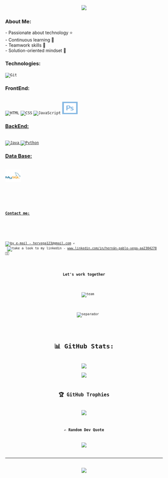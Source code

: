 

<div align="center">
<code><img width="auto" src="https://github.com/HernanVega753/HernanVega753/assets/135767976/a0d0b9c2-eefb-4c48-94ed-ea2a0c21f91f"/></code>
</div>

<div align="left">
<H3>
About Me:
</H3>
- Passionate about technology ⭐ <br>
- Continuous learning 📖 <br>
- Teamwork skills 🤝 <br>
- Solution-oriented mindset 🧠 <br>
</div>
	
<div class:images align="left">

 <H3>Technologies:</H3>
	<code><img width="40" src="https://user-images.githubusercontent.com/25181517/192108372-f71d70ac-7ae6-4c0d-8395-51d8870c2ef0.png" alt="Git" title="Git"/></code>
 <H3>FrontEnd:</H3>
 <br>
	<code><img width="50" src="https://user-images.githubusercontent.com/25181517/192158954-f88b5814-d510-4564-b285-dff7d6400dad.png" alt="HTML" title="HTML"/></code>
	<code><img width="50" src="https://user-images.githubusercontent.com/25181517/183898674-75a4a1b1-f960-4ea9-abcb-637170a00a75.png" alt="CSS" title="CSS"/></code>
	<code><img width="40" src="https://user-images.githubusercontent.com/25181517/117447155-6a868a00-af3d-11eb-9cfe-245df15c9f3f.png" alt="JavaScript" title="JavaScript"/></code>
 	<img width="50" src=https://raw.githubusercontent.com/devicons/devicon/master/icons/photoshop/photoshop-line.svg alt="android" width="40" height="40"/> </a> <a href=https://www.python.org target="_blank" rel="noreferrer"> 
		<H3>BackEnd:</H3>
		<br>
	<code><img width="50" src="https://user-images.githubusercontent.com/25181517/117201156-9a724800-adec-11eb-9a9d-3cd0f67da4bc.png" alt="Java" title="Java"/></code>
	<code><img width="50" src="https://user-images.githubusercontent.com/25181517/183423507-c056a6f9-1ba8-4312-a350-19bcbc5a8697.png" alt="Python" title="Python"/></code>
		<H3>Data Base:</H3>
		<br>
	<code><img width="50" src=https://raw.githubusercontent.com/devicons/devicon/master/icons/mysql/mysql-original-wordmark.svg alt="android" width="40" height="40"/><code>
 	
</div>

<div align = "left">
	
<H3>Contact me:</H3>

</div>
<div align = "left">
	
![by e-mail](https://github.com/HernanVega753/HernanVega753/assets/135767976/53990dbd-913f-4c2f-a3d8-2df6aef6e9af) - hervega123@gmail.com ✍️ <br>
![take a look to my linkedin](https://github.com/HernanVega753/HernanVega753/assets/135767976/d4b915dc-70a3-44a4-b0b0-14768b5011f8) - www.linkedin.com/in/hernán-pablo-vega-aa2304278 👨‍💼

</div>
<H3 align="center">Let's work together</H3>
<p align="center">
	<img  src="https://github.com/HernanVega753/HernanVega753/assets/135767976/bec74268-9e3d-44d4-aac5-668825fa8563.gif" alt="team" title="team"/>
</p>
<p align="center">
	<img  src="https://github.com/HernanVega753/HernanVega753/assets/135767976/49ead6a5-8bef-461c-960c-bffe2384348e" alt="separador" title="separador"/>
</p>
<div align="center">
	
	
# 📊 GitHub Stats:

	
![](https://github-readme-stats.vercel.app/api?username=HernanVega753&theme=prussian&hide_border=false&include_all_commits=false&count_private=false)<br/>
![](https://github-readme-streak-stats.herokuapp.com/?user=HernanVega753&theme=prussian&hide_border=false)<br/>

## 🏆 GitHub Trophies

	
![](https://github-profile-trophy.vercel.app/?username=HernanVega753&theme=apprentice&no-frame=false&no-bg=true&margin-w=4)

### ✍️ Random Dev Quote

	
![](https://quotes-github-readme.vercel.app/api?type=horizontal&theme=radical)

---

	
[![](https://visitcount.itsvg.in/api?id=HernanVega753&icon=0&color=0)](https://visitcount.itsvg.in)

</div>
<!-- Proudly created with GPRM ( https://gprm.itsvg.in ) -->





<!--
**HernanVega753/HernanVega753** is a ✨ _special_ ✨ repository because its `README.md` (this file) appears on your GitHub profile.

Here are some ideas to get you started:

- 🔭 I’m currently working on my self
- 🌱 I’m currently learning Python, Java, JavaScript, MySQL, Html, CSS.
- 👯 I’m looking to collaborate on proyects 
- 🤔 I’m looking for help with ...
- 💬 Ask me about ...
- 📫 How to reach me: ...
- 😄 Pronouns: ...
- ⚡ Fun fact: ...
-->
